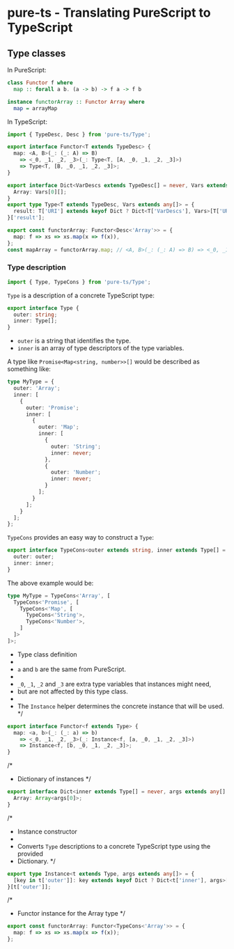 # pure-ts - Translating PureScript to TypeScript

## Type classes

In PureScript:

```purescript
class Functor f where
  map :: forall a b. (a -> b) -> f a -> f b

instance functorArray :: Functor Array where
  map = arrayMap
```

In TypeScript:

```typescript
import { TypeDesc, Desc } from 'pure-ts/Type';

export interface Functor<T extends TypeDesc> {
  map: <A, B>(_: (_: A) => B)
    => <_0, _1, _2, _3>(_: Type<T, [A, _0, _1, _2, _3]>)
    => Type<T, [B, _0, _1, _2, _3]>;
}

export interface Dict<VarDescs extends TypeDesc[] = never, Vars extends any[] = never> {
  Array: Vars[0][];
}
export type Type<T extends TypeDesc, Vars extends any[]> = {
  result: T['URI'] extends keyof Dict ? Dict<T['VarDescs'], Vars>[T['URI']] : never
}['result'];

export const functorArray: Functor<Desc<'Array'>> = {
  map: f => xs => xs.map(x => f(x)),
};
const mapArray = functorArray.map; // <A, B>(_: (_: A) => B) => <_0, _1, _2, _3>(_: A[]) => B[]
```

### Type description

```typescript
import { Type, TypeCons } from 'pure-ts/Type';
```

`Type` is a description of a concrete TypeScript type:

```typescript
export interface Type {
  outer: string;
  inner: Type[];
}
```

- `outer` is a string that identifies the type.
- `inner` is an array of type descriptors of the type variables.

A type like `Promise<Map<string, number>>[]` would be described as something like:

```typescript
type MyType = {
  outer: 'Array';
  inner: [
    {
      outer: 'Promise';
      inner: [
        {
          outer: 'Map';
          inner: [
            {
              outer: 'String';
              inner: never;
            },
            {
              outer: 'Number';
              inner: never;
            }
          ];
        }
      ];
    }
  ];
};
```

`TypeCons` provides an easy way to construct a `Type`:

```typescript
export interface TypeCons<outer extends string, inner extends Type[] = never[]> {
  outer: outer;
  inner: inner;
}
```

The above example would be:

```typescript
type MyType = TypeCons<'Array', [
  TypeCons<'Promise', [
    TypeCons<'Map', [
      TypeCons<'String'>,
      TypeCons<'Number'>,
    ]
  ]>
]>;
```


- Type class definition
-
- `a` and `b` are the same from PureScript.
-
- `_0`, `_1`, `_2` and `_3` are extra type variables that instances might need,
- but are not affected by this type class.
-
- The `Instance` helper determines the concrete instance that will be used.
  \*/

```typescript
export interface Functor<f extends Type> {
  map: <a, b>(_: (_: a) => b)
    => <_0, _1, _2, _3>(_: Instance<f, [a, _0, _1, _2, _3]>)
    => Instance<f, [b, _0, _1, _2, _3]>;
}
```

/\*

- Dictionary of instances
  \*/

```typescript
export interface Dict<inner extends Type[] = never, args extends any[] = never> {
  Array: Array<args[0]>;
}
```

/\*

- Instance constructor
-
- Converts `Type` descriptions to a concrete TypeScript type using the provided
- Dictionary.
  \*/

```typescript
export type Instance<t extends Type, args extends any[]> = {
  [key in t['outer']]: key extends keyof Dict ? Dict<t['inner'], args>[key] : never
}[t['outer']];
```

/\*

- Functor instance for the Array type
  \*/

```typescript
export const functorArray: Functor<TypeCons<'Array'>> = {
  map: f => xs => xs.map(x => f(x));
};
```
